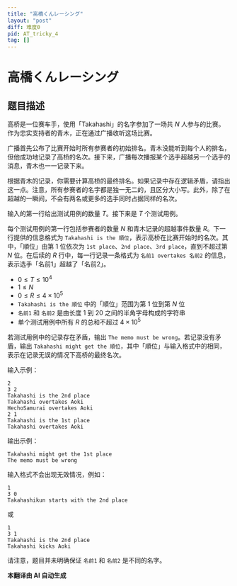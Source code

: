 ```yaml
---
title: "高橋くんレーシング"
layout: "post"
diff: 难度0
pid: AT_tricky_4
tag: []
---
```


# 高橋くんレーシング

## 题目描述

高桥是一位赛车手，使用「Takahashi」的名字参加了一场共 $N$ 人参与的比赛。作为忠实支持者的青木，正在通过广播收听这场比赛。

广播首先公布了比赛开始时所有参赛者的初始排名。青木没能听到每个人的排名，但他成功地记录了高桥的名次。接下来，广播每次播报某个选手超越另一个选手的消息，青木也一一记录下来。

根据青木的记录，你需要计算高桥的最终排名。如果记录中存在逻辑矛盾，请指出这一点。注意，所有参赛者的名字都是独一无二的，且区分大小写。此外，除了在超越的一瞬间，不会有两名或更多的选手同时占据同样的名次。

输入的第一行给出测试用例的数量 $T$。接下来是 $T$ 个测试用例。

每个测试用例的第一行包括参赛者的数量 $N$ 和青木记录的超越事件数量 $R$。下一行提供的信息格式为 `Takahashi is the 順位`，表示高桥在比赛开始时的名次。其中，「順位」由第 $1$ 位依次为 `1st place`、`2nd place`、`3rd place`，直到不超过第 $N$ 位。在后续的 $R$ 行中，每一行记录一条格式为 `名前1 overtakes 名前2` 的信息，表示选手「名前1」超越了「名前2」。

- $0 \leq T \leq 10^4$
- $1 \leq N$
- $0 \leq R \leq 4 \times 10^5$
- `Takahashi is the 順位` 中的「順位」范围为第 $1$ 位到第 $N$ 位
- `名前1` 和 `名前2` 是由长度 $1$ 到 $20$ 之间的半角字母构成的字符串
- 单个测试用例中所有 $R$ 的总和不超过 $4 \times 10^5$

若测试用例中的记录存在矛盾，输出 `The memo must be wrong`。若记录没有矛盾，输出 `Takahashi might get the 順位`，其中「順位」与输入格式中的相同，表示在记录无误的情况下高桥的最终名次。

输入示例：
```
2
3 2
Takahashi is the 2nd place
Takahashi overtakes Aoki
HechoSamurai overtakes Aoki
2 1
Takahashi is the 1st place
Takahashi overtakes Aoki
```

输出示例：
```
Takahashi might get the 1st place
The memo must be wrong
```

输入格式不会出现无效情况，例如：
```
1
3 0
Takahashikun starts with the 2nd place
```

或
```
1
3 1
Takahashi is the 2nd place
Takahashi kicks Aoki
```

请注意，题目并未明确保证 `名前1` 和 `名前2` 是不同的名字。

 **本翻译由 AI 自动生成**

